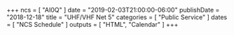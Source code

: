 +++
ncs = [ "AI0Q" ]
date = "2019-02-03T21:00:00-06:00"
publishDate = "2018-12-18"
title = "UHF/VHF Net 5"
categories = [ "Public Service" ]
dates = [ "NCS Schedule" ]
outputs = [ "HTML", "Calendar" ]
+++
